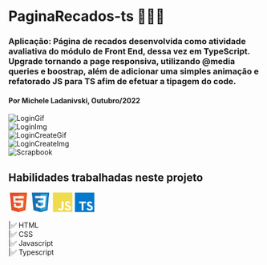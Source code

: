 # PaginaRecados-ts 🚀🚀🚀

<h3> Aplicação: Página de recados desenvolvida como atividade avaliativa do módulo de Front End, dessa vez em TypeScript. <br>
Upgrade tornando a page responsiva, utilizando @media queries e boostrap, além de adicionar uma simples animação e refatorado JS para TS afim de efetuar a tipagem do code. </h3>
<h4> Por Michele Ladanivski, Outubro/2022 </h4>

<img src="https://user-images.githubusercontent.com/102632136/230996930-e843afe9-a155-435b-bebd-f585e92e4c56.gif" alt="LoginGif">
<br>
<img src="https://user-images.githubusercontent.com/102632136/230995061-f752c42b-c081-44ac-aa96-f68331444eab.jpg" alt="LoginImg">
<br>
<img src="https://user-images.githubusercontent.com/102632136/230996927-3bb19cec-b2f3-4177-8a4e-63b35b36aced.gif" alt="LoginCreateGif">
<br>
<img src="https://user-images.githubusercontent.com/102632136/230995059-8f36b976-d662-4afe-86a9-d8121ebe0bcd.jpg" alt="LoginCreateImg">
<br>
<img src="https://user-images.githubusercontent.com/102632136/230995067-257c44a2-b782-40dc-966e-3ecc1f5282bb.jpg" alt="Scrapbook">

<h2> Habilidades trabalhadas neste projeto </h2>
<div style="display: inline_block" align="">
    <img align="center" alt="" height="40em" width="40em" src="https://raw.githubusercontent.com/devicons/devicon/master/icons/html5/html5-original.svg">
    <img align="center" alt="" height="40em" width="40em" src="https://raw.githubusercontent.com/devicons/devicon/master/icons/css3/css3-original.svg">
    <img align="center" alt="" height="40em" width="40em" src="https://raw.githubusercontent.com/devicons/devicon/master/icons/javascript/javascript-plain.svg">
    <img align="center" alt="" height="40em" width="40em" src="https://raw.githubusercontent.com/devicons/devicon/master/icons/typescript/typescript-original.svg">
</div>
    <br>
|✅ HTML <br>
|✅ CSS <br>     	                    
|✅ Javascript <br>
|✅ Typescript <br>
